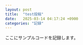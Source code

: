 ```yaml
---
layout: post
title:  "test投稿"
date:   2025-03-14 04:17:24 +0900
categories: "記録"
---
```

ここにサンプルコードを記録します。
